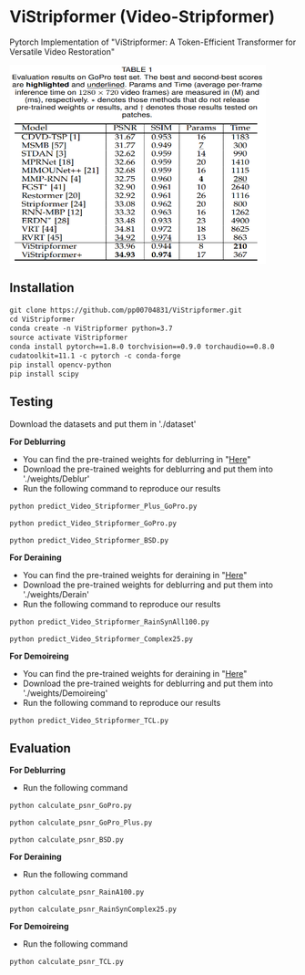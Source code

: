 # ViStripformer (Video-Stripformer)
Pytorch Implementation of "ViStripformer: A Token-Efficient Transformer for
Versatile Video Restoration" 

<img src="./Figures/GoPro.PNG" width = "450" height = "350" div align=center />


## Installation
```
git clone https://github.com/pp00704831/ViStripformer.git
cd ViStripformer
conda create -n ViStripformer python=3.7
source activate ViStripformer
conda install pytorch==1.8.0 torchvision==0.9.0 torchaudio==0.8.0 cudatoolkit=11.1 -c pytorch -c conda-forge
pip install opencv-python
pip install scipy
```
## Testing

Download the datasets and put them in './dataset'

**For Deblurring** </br>
* You can find the pre-trained weights for deblurring in "[Here](https://drive.google.com/drive/folders/1UDNPTsGrzhW40yqsH6cXBqwRABBv7x2K?usp=drive_link)" </br>
* Download the pre-trained weights for deblurring and put them into './weights/Deblur'
* Run the following command to reproduce our results 
```
python predict_Video_Stripformer_Plus_GoPro.py
```
```
python predict_Video_Stripformer_GoPro.py
```
```
python predict_Video_Stripformer_BSD.py
```
**For Deraining** </br>
* You can find the pre-trained weights for deraining in "[Here](https://drive.google.com/drive/folders/1D_0YX4dVGGBWCLKoUZkkqSLFgXOotOh9?usp=drive_link)" </br>
* Download the pre-trained weights for deblurring and put them into './weights/Derain'
* Run the following command to reproduce our results 
```
python predict_Video_Stripformer_RainSynAll100.py
```
```
python predict_Video_Stripformer_Complex25.py
```
**For Demoireing** </br>
* You can find the pre-trained weights for deraining in "[Here](https://drive.google.com/drive/folders/17IMJphbG50uBOrqQJ2USZJLuyjVPa01t?usp=drive_link)" </br>
* Download the pre-trained weights for deblurring and put them into './weights/Demoireing'
* Run the following command to reproduce our results 
```
python predict_Video_Stripformer_TCL.py
```

## Evaluation
**For Deblurring** </br>
* Run the following command
```
python calculate_psnr_GoPro.py
```
```
python calculate_psnr_GoPro_Plus.py
```
```
python calculate_psnr_BSD.py
```
**For Deraining** </br>
* Run the following command
```
python calculate_psnr_RainA100.py
```
```
python calculate_psnr_RainSynComplex25.py
```
**For Demoireing** </br>
* Run the following command
```
python calculate_psnr_TCL.py
```



